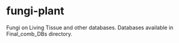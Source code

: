 # fungi-plant
Fungi on Living Tissue and other databases.
Databases available in Final_comb_DBs directory.

